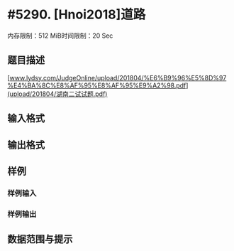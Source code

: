 # #5290. [Hnoi2018]道路

内存限制：512 MiB时间限制：20 Sec

## 题目描述

 [www.lydsy.com/JudgeOnline/upload/201804/%E6%B9%96%E5%8D%97%E4%BA%8C%E8%AF%95%E8%AF%95%E9%A2%98.pdf](upload/201804/湖南二试试题.pdf)

## 输入格式

## 输出格式

## 样例

### 样例输入

### 样例输出

## 数据范围与提示
